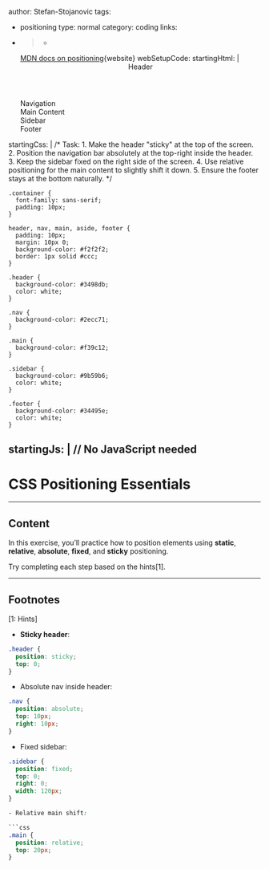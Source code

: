 author: Stefan-Stojanovic
tags:
  - positioning
type: normal
category: coding
links:
  - >-
    [MDN docs on
    positioning](https://developer.mozilla.org/en-US/docs/Web/CSS/position){website}
webSetupCode:
  startingHtml: |
    <div class="your-code">
      <div class="container">
        <header class="header">Header</header>
        <nav class="nav">Navigation</nav>
        <main class="main">Main Content</main>
        <aside class="sidebar">Sidebar</aside>
        <footer class="footer">Footer</footer>
      </div>
    </div>
  startingCss: |
    /* 
    Task:
    1. Make the header "sticky" at the top of the screen.
    2. Position the navigation bar absolutely at the top-right inside the header.
    3. Keep the sidebar fixed on the right side of the screen.
    4. Use relative positioning for the main content to slightly shift it down.
    5. Ensure the footer stays at the bottom naturally.
    */

    .container {
      font-family: sans-serif;
      padding: 10px;
    }

    header, nav, main, aside, footer {
      padding: 10px;
      margin: 10px 0;
      background-color: #f2f2f2;
      border: 1px solid #ccc;
    }

    .header {
      background-color: #3498db;
      color: white;
    }

    .nav {
      background-color: #2ecc71;
    }

    .main {
      background-color: #f39c12;
    }

    .sidebar {
      background-color: #9b59b6;
      color: white;
    }

    .footer {
      background-color: #34495e;
      color: white;
    }
  startingJs: |
    // No JavaScript needed
---

# CSS Positioning Essentials

---

## Content

In this exercise, you’ll practice how to position elements using **static**, **relative**, **absolute**, **fixed**, and **sticky** positioning.  

Try completing each step based on the hints[1].

---

## Footnotes

[1: Hints]
- **Sticky header**:  

```css
.header {
  position: sticky;
  top: 0;
}
```

- Absolute nav inside header:

```css
.nav {
  position: absolute;
  top: 10px;
  right: 10px;
}
```

- Fixed sidebar:

```css
.sidebar {
  position: fixed;
  top: 0;
  right: 0;
  width: 120px;
}

- Relative main shift:

```css
.main {
  position: relative;
  top: 20px;
}
```